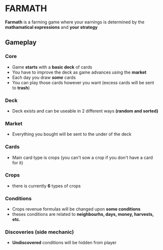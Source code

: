 # FARMATH

**Farmath** is a farming game where your earnings is determined by the **mathamatical expressions** and **your strategy**

  ## Gameplay

  ### Core
  - Game **starts** with a **basic deck** of cards
  - You have to improve the deck as game advances using the **market**
  - Each day you draw ***some*** cards
  - You can play those cards however you want (excess cards will be sent to **trash**)

### Deck
- Deck exists and can be useable in 2 different ways **(random and sorted)**

### Market
- Everything you bought will be sent to the under of the deck

### Cards
- Main card type is crops (you can't sow a crop if you don't have a card for it)

### Crops
- there is currently **6** types of crops

### Conditions
- Crops revenue formulas will be changed upon **some conditions**
- theses conditions are related to **neighbourhs, days, money, harvests, etc.**

### Discoveries (side mechanic)
- **Undiscovered** conditions will be hidden from player
